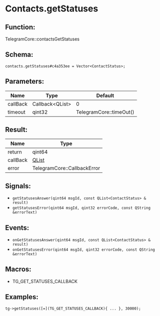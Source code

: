 # Contacts.getStatuses

## Function:

TelegramCore::contactsGetStatuses

## Schema:

`contacts.getStatuses#c4a353ee = Vector<ContactStatus>;`
## Parameters:

|Name|Type|Default|
|----|----|-------|
|callBack|Callback<QList<ContactStatus>\>|0|
|timeout|qint32|TelegramCore::timeOut()|

## Result:

|Name|Type|
|----|----|
|return|qint64|
|callBack|[QList<ContactStatus>](../../types/qlist<contactstatus>.md)|
|error|TelegramCore::CallbackError|

## Signals:

* `getStatusesAnswer(qint64 msgId, const QList<ContactStatus> & result)`
* `getStatusesError(qint64 msgId, qint32 errorCode, const QString &errorText)`

## Events:

* `onGetStatusesAnswer(qint64 msgId, const QList<ContactStatus> & result)`
* `onGetStatusesError(qint64 msgId, qint32 errorCode, const QString &errorText)`

## Macros:

* TG_GET_STATUSES_CALLBACK

## Examples:

`tg->getStatuses([=](TG_GET_STATUSES_CALLBACK){
    ...
}, 30000);`
